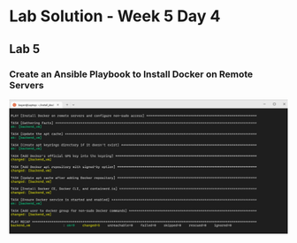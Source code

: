 # Lab Solution - Week 5 Day 4
## Lab 5
### Create an Ansible Playbook to Install Docker on Remote Servers

![Screenshot 2025-10-03 170904](./Screenshot%202025-10-03%20170904.png)
